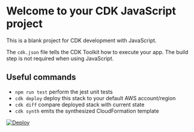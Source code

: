 # Welcome to your CDK JavaScript project

This is a blank project for CDK development with JavaScript.

The `cdk.json` file tells the CDK Toolkit how to execute your app. The build step is not required when using JavaScript.

## Useful commands

* `npm run test`         perform the jest unit tests
* `cdk deploy`           deploy this stack to your default AWS account/region
* `cdk diff`             compare deployed stack with current state
* `cdk synth`            emits the synthesized CloudFormation template


[![Deploy](https://github.com/rqawasme/Serverless-URL-shortener/actions/workflows/main.yml/badge.svg)](https://github.com/rqawasme/Serverless-URL-shortener/actions/workflows/main.yml)